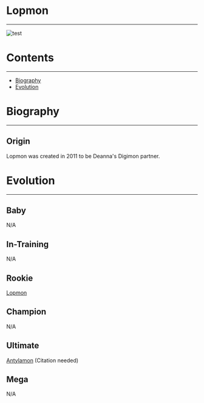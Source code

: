 # Lopmon
-----
![test]({{site.baseurl}}/wiki/resources/Lopmon.png)

# Contents
-----

- [Biography](#biography)
- [Evolution](#evolution)

# Biography
-----

## Origin
Lopmon was created in 2011 to be Deanna's Digimon partner.

# Evolution
-----

## Baby  
N/A

## In-Training  
N/A

## Rookie
[Lopmon](http://www.wikimon.net/lopmon)  

## Champion
N/A

## Ultimate
[Antylamon](http://www.wikimon.net/Antylamon) (Citation needed)  

## Mega
N/A
